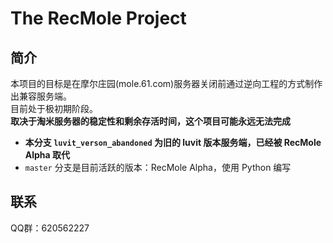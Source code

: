 # The RecMole Project
## 简介
本项目的目标是在摩尔庄园(mole.61.com)服务器关闭前通过逆向工程的方式制作出兼容服务端。  
目前处于极初期阶段。  
**取决于淘米服务器的稳定性和剩余存活时间，这个项目可能永远无法完成**
  
* **本分支 `luvit_verson_abandoned` 为旧的 luvit 版本服务端，已经被 RecMole Alpha 取代**
* `master` 分支是目前活跃的版本：RecMole Alpha，使用 Python 编写

## 联系
QQ群：620562227  
